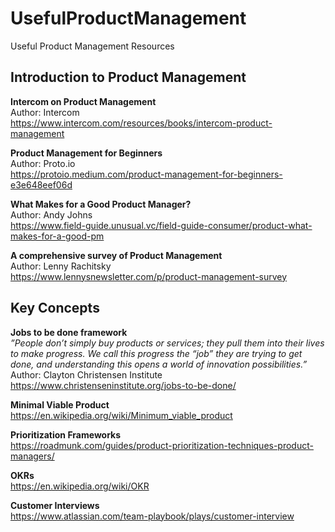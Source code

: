# UsefulProductManagement
Useful Product Management Resources

## Introduction to Product Management


**Intercom on Product Management**  
Author: Intercom  
https://www.intercom.com/resources/books/intercom-product-management  


**Product Management for Beginners**  
Author: Proto.io  
https://protoio.medium.com/product-management-for-beginners-e3e648eef06d


**What Makes for a Good Product Manager?**  
Author: Andy Johns  
https://www.field-guide.unusual.vc/field-guide-consumer/product-what-makes-for-a-good-pm  


**A comprehensive survey of Product Management**  
Author: Lenny Rachitsky  
https://www.lennysnewsletter.com/p/product-management-survey  


## Key Concepts


**Jobs to be done framework**  
*”People don’t simply buy products or services; they pull them into their lives to make progress. We call this progress the “job” they are trying to get done, and understanding this opens a world of innovation possibilities.”*
Author: Clayton Christensen Institute  
https://www.christenseninstitute.org/jobs-to-be-done/  


**Minimal Viable Product**  
https://en.wikipedia.org/wiki/Minimum_viable_product


**Prioritization Frameworks**  
https://roadmunk.com/guides/product-prioritization-techniques-product-managers/


**OKRs**  
https://en.wikipedia.org/wiki/OKR


**Customer Interviews**  
https://www.atlassian.com/team-playbook/plays/customer-interview


